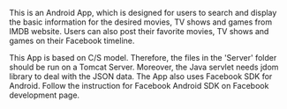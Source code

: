 This is an Android App, which is designed for users to search and display the basic information for the desired movies, TV shows and games from IMDB website. Users can also post their favorite movies, TV shows and games on their Facebook timeline.

This App is based on C/S model. Therefore, the files in the 'Server' folder should be run on a Tomcat Server. Moreover, the Java servlet needs jdom library to deal with the JSON data. The App also uses Facebook SDK for Android. Follow the instruction for Facebook Android SDK on Facebook development page.